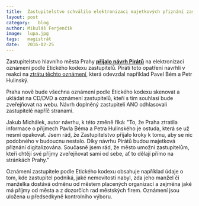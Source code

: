 ```yaml
---
title:	Zastupitelstvo schválilo elektronizaci majetkových přiznání zastupitelů
layout:	post
category:	blog
author:	Mikuláš Ferjenčík
image:	lupa.jpg
tags:	magistrát
date:	2016-02-25
---
```


Zastupitelstvo hlavního města Prahy **[přijalo návrh Pirátů](https://praha.pirati.cz/assets/static/vysledek-hlasovani.jpg)** na elektronizaci oznámení podle Etického kodexu zastupitelů. Piráti toto opatření navrhli v reakci na [ztrátu těchto oznámení](https://praha.pirati.cz/problemy-s-priznanimi.html), která odevzdal například Pavel Bém a Petr Hulinský.

Praha nově bude všechna oznámení podle Etického kodexu skenovat a ukládat na CD/DVD a oznámení zastupitelů, kteří s tím souhlasí bude zveřejňovat na webu. Návrh doplněný zastupiteli ANO odhlasovali zastupitelé napříč stranami.

Jakub Michálek, autor návrhu, k této změně říká: "To, že Praha ztratila informace o příjmech Pavla Béma a Petra Hulinského je ostuda, která se už nesmí opakovat. Jsem rád, že Zastupitelstvo přijalo kroky k tomu, aby se nic podobného v budoucnu nestalo. Díky návrhu Pirátů budou majetková přiznání digitalizována. Současně jsem rád, že město umožní zastupitelům, kteří chtějí své příjmy zveřejňovat sami od sebe, ať to dělají přímo na stránkách Prahy."

Oznámení zastupitele podle Etického kodexu obsahuje například údaje o tom, kde zastupitel podniká, jaké nemovitosti nabyl, zda jeho manžel či manželka dostává odměnu od městem placených organizací a zejména jaké má příjmy od města a z dozorčích rad městských firem. Oznámení jsou uložena u předsedkyně kontrolního výboru. 


